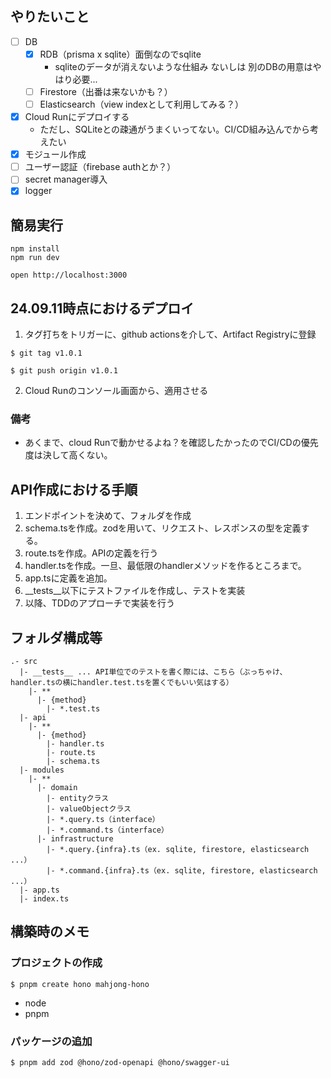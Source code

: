## やりたいこと

- [ ] DB
  - [x] RDB（prisma x sqlite）面倒なのでsqlite
    - sqliteのデータが消えないような仕組み ないしは 別のDBの用意はやはり必要...
  - [ ] Firestore（出番は来ないかも？）
  - [ ] Elasticsearch（view indexとして利用してみる？）
- [x] Cloud Runにデプロイする
  - ただし、SQLiteとの疎通がうまくいってない。CI/CD組み込んでから考えたい
- [x] モジュール作成
- [ ] ユーザー認証（firebase authとか？）
- [ ] secret manager導入
- [x] logger

## 簡易実行
```
npm install
npm run dev
```

```
open http://localhost:3000
```

## 24.09.11時点におけるデプロイ

1. タグ打ちをトリガーに、github actionsを介して、Artifact Registryに登録
```
$ git tag v1.0.1

$ git push origin v1.0.1
```

2. Cloud Runのコンソール画面から、適用させる

### 備考
- あくまで、cloud Runで動かせるよね？を確認したかったのでCI/CDの優先度は決して高くない。

## API作成における手順

1. エンドポイントを決めて、フォルダを作成
2. schema.tsを作成。zodを用いて、リクエスト、レスポンスの型を定義する。
3. route.tsを作成。APIの定義を行う
4. handler.tsを作成。一旦、最低限のhandlerメソッドを作るところまで。
5. app.tsに定義を追加。
6. __tests__以下にテストファイルを作成し、テストを実装
7. 以降、TDDのアプローチで実装を行う

## フォルダ構成等

```
.- src
  |- __tests__ ... API単位でのテストを書く際には、こちら（ぶっちゃけ、handler.tsの横にhandler.test.tsを置くでもいい気はする）
    |- **
      |- {method}
        |- *.test.ts
  |- api
    |- **
      |- {method}
        |- handler.ts
        |- route.ts
        |- schema.ts
  |- modules
    |- **
      |- domain
        |- entityクラス
        |- valueObjectクラス
        |- *.query.ts（interface）
        |- *.command.ts（interface）
      |- infrastructure
        |- *.query.{infra}.ts（ex. sqlite, firestore, elasticsearch ...）
        |- *.command.{infra}.ts（ex. sqlite, firestore, elasticsearch ...）
  |- app.ts
  |- index.ts
```

## 構築時のメモ

### プロジェクトの作成

```
$ pnpm create hono mahjong-hono
```

- node
- pnpm

### パッケージの追加

```
$ pnpm add zod @hono/zod-openapi @hono/swagger-ui
```